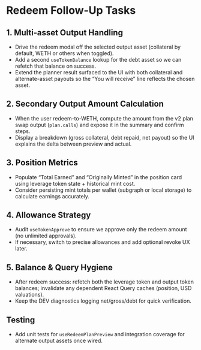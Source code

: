 # Redeem Follow-Up Tasks

## 1. Multi-asset Output Handling
- Drive the redeem modal off the selected output asset (collateral by default, WETH or others when toggled).
- Add a second `useTokenBalance` lookup for the debt asset so we can refetch that balance on success.
- Extend the planner result surfaced to the UI with both collateral and alternate-asset payouts so the “You will receive” line reflects the chosen asset.

## 2. Secondary Output Amount Calculation
- When the user redeem-to-WETH, compute the amount from the v2 plan swap output (`plan.calls`) and expose it in the summary and confirm steps.
- Display a breakdown (gross collateral, debt repaid, net payout) so the UI explains the delta between preview and actual.

## 3. Position Metrics
- Populate “Total Earned” and “Originally Minted” in the position card using leverage token state + historical mint cost.
- Consider persisting mint totals per wallet (subgraph or local storage) to calculate earnings accurately.

## 4. Allowance Strategy
- Audit `useTokenApprove` to ensure we approve only the redeem amount (no unlimited approvals).
- If necessary, switch to precise allowances and add optional revoke UX later.

## 5. Balance & Query Hygiene
- After redeem success: refetch both the leverage token and output token balances; invalidate any dependent React Query caches (position, USD valuations).
- Keep the DEV diagnostics logging net/gross/debt for quick verification.

## Testing
- Add unit tests for `useRedeemPlanPreview` and integration coverage for alternate output assets once wired.
